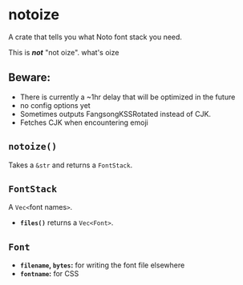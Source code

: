 # notoize

A crate that tells you what Noto font stack you need.

This is ***not*** "not oize". what's oize

## Beware:

- There is currently a ~1hr delay that will be optimized in the future
- no config options yet
- Sometimes outputs FangsongKSSRotated instead of CJK.
- Fetches CJK when encountering emoji

## `notoize()`

Takes a `&str` and returns a `FontStack`.

## `FontStack`

A `Vec<`font names`>`.

- **`files()`** returns a `Vec<Font>`.

## `Font`

- **`filename`, `bytes`:** for writing the font file elsewhere
- **`fontname`:** for CSS
